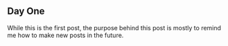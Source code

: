 ## Day One

While this is the first post, the purpose behind this post is mostly to remind me how to make new posts in the future.

